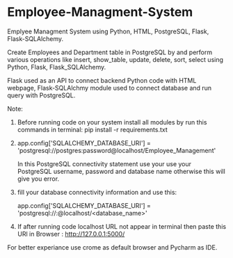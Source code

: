 # Employee-Managment-System

Emplyee Managment System using Python, HTML, PostgreSQL, Flask, Flask-SQLAlchemy.

Create Employees and Department table in PostgreSQL by and perform various operations like insert, show_table, update, delete, sort, select using Python, Flask, Flask_SQLAlchemy.

Flask used as an API to connect backend Python code with HTML webpage, Flask-SQLAlchmy module used to connect database and run query with PostgreSQL.


Note: 
1. Before running code on your system install all modules by run this commands in terminal: pip install -r requirements.txt

2. app.config['SQLALCHEMY_DATABASE_URI'] = 'postgresql://postgres:password@localhost/Employee_Management'

    In this PostgreSQL connectivity statement use your use your PostgreSQL username, password and database name otherwise this will give you error.
    
3. fill your database connectivity information and use this:

    app.config['SQLALCHEMY_DATABASE_URI'] = 'postgresql://<username>:<password>@localhost/<database_name>'
  
 4. If after running code localhost URL not appear in terminal then paste this URl in Browser : http://127.0.0.1:5000/
  

For better experiance use crome as default browser and Pycharm as IDE.
